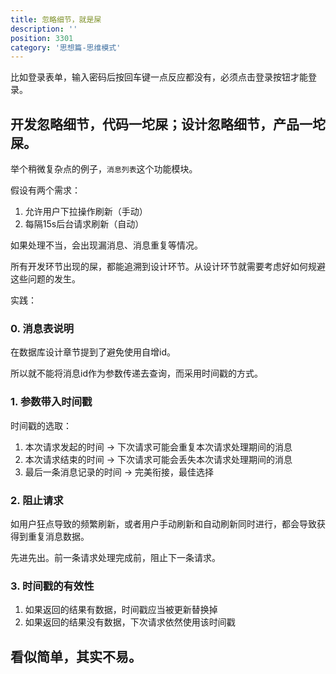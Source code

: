```yaml
---
title: 忽略细节，就是屎
description: ''
position: 3301
category: '思想篇-思维模式'
---
```


比如登录表单，输入密码后按回车键一点反应都没有，必须点击登录按钮才能登录。

## 开发忽略细节，代码一坨屎；设计忽略细节，产品一坨屎。

举个稍微复杂点的例子，`消息列表`这个功能模块。

假设有两个需求：

1. 允许用户下拉操作刷新（手动）
2. 每隔15s后台请求刷新（自动）

如果处理不当，会出现漏消息、消息重复等情况。

所有开发环节出现的屎，都能追溯到设计环节。从设计环节就需要考虑好如何规避这些问题的发生。

实践：

### 0. 消息表说明

在数据库设计章节提到了避免使用自增id。

所以就不能将消息id作为参数传递去查询，而采用时间戳的方式。

### 1. 参数带入时间戳

时间戳的选取：

1. 本次请求发起的时间 -> 下次请求可能会重复本次请求处理期间的消息
2. 本次请求结束的时间 -> 下次请求可能会丢失本次请求处理期间的消息
3. 最后一条消息记录的时间 -> 完美衔接，最佳选择

### 2. 阻止请求

如用户狂点导致的频繁刷新，或者用户手动刷新和自动刷新同时进行，都会导致获得到重复消息数据。

先进先出。前一条请求处理完成前，阻止下一条请求。

### 3. 时间戳的有效性

1. 如果返回的结果有数据，时间戳应当被更新替换掉
2. 如果返回的结果没有数据，下次请求依然使用该时间戳

## 看似简单，其实不易。
